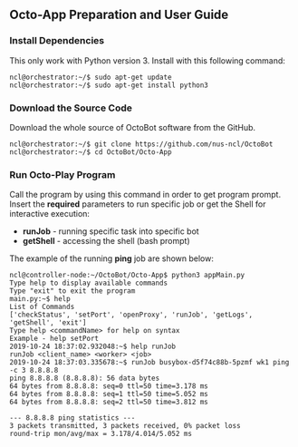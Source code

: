 ## Octo-App Preparation and User Guide

### Install Dependencies

This only work with Python version 3. Install with this following command:

```console
ncl@orchestrator:~/$ sudo apt-get update
ncl@orchestrator:~/$ sudo apt-get install python3
``` 

### Download the Source Code
 
Download the whole source of OctoBot software from the GitHub.
 
```console
ncl@orchestrator:~/$ git clone https://github.com/nus-ncl/OctoBot
ncl@orchestrator:~/$ cd OctoBot/Octo-App
```
 
### Run Octo-Play Program
  
Call the program by using this command in order to get program prompt.
Insert the **required** parameters to run specific job or get the Shell for interactive execution:

- **runJob** - running specific task into specific bot
- **getShell** - accessing the shell (bash prompt)

The example of the running **ping** job are shown below: 
  
```console
ncl@controller-node:~/OctoBot/Octo-App$ python3 appMain.py 
Type help to display available commands
Type "exit" to exit the program
main.py:~$ help
List of Commands
['checkStatus', 'setPort', 'openProxy', 'runJob', 'getLogs', 'getShell', 'exit']
Type help <commandName> for help on syntax
Example - help setPort
2019-10-24 18:37:02.932048:~$ help runJob
runJob <client_name> <worker> <job>
2019-10-24 18:37:03.335678:~$ runJob busybox-d5f74c88b-5pzmf wk1 ping -c 3 8.8.8.8
ping 8.8.8.8 (8.8.8.8): 56 data bytes
64 bytes from 8.8.8.8: seq=0 ttl=50 time=3.178 ms
64 bytes from 8.8.8.8: seq=1 ttl=50 time=5.052 ms
64 bytes from 8.8.8.8: seq=2 ttl=50 time=3.812 ms

--- 8.8.8.8 ping statistics ---
3 packets transmitted, 3 packets received, 0% packet loss
round-trip mon/avg/max = 3.178/4.014/5.052 ms
```